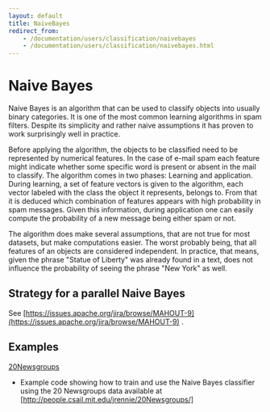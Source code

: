 ```yaml
---
layout: default
title: NaiveBayes
redirect_from:
    - /documentation/users/classification/naivebayes
    - /documentation/users/classification/naivebayes.html
---
```


<a name="NaiveBayes-NaiveBayes"></a>
# Naive Bayes

Naive Bayes is an algorithm that can be used to classify objects into
usually binary categories. It is one of the most common learning algorithms
in spam filters. Despite its simplicity and rather naive assumptions it has
proven to work surprisingly well in practice.

Before applying the algorithm, the objects to be classified need to be
represented by numerical features. In the case of e-mail spam each feature
might indicate whether some specific word is present or absent in the mail
to classify. The algorithm comes in two phases: Learning and application.
During learning, a set of feature vectors is given to the algorithm, each
vector labeled with the class the object it represents, belongs to. From
that it is deduced which combination of features appears with high
probability in spam messages. Given this information, during application
one can easily compute the probability of a new message being either spam
or not.

The algorithm does make several assumptions, that are not true for most
datasets, but make computations easier. The worst probably being, that all
features of an objects are considered independent. In practice, that means,
given the phrase "Statue of Liberty" was already found in a text, does not
influence the probability of seeing the phrase "New York" as well.

<a name="NaiveBayes-StrategyforaparallelNaiveBayes"></a>
## Strategy for a parallel Naive Bayes

See [https://issues.apache.org/jira/browse/MAHOUT-9](https://issues.apache.org/jira/browse/MAHOUT-9)
.


<a name="NaiveBayes-Examples"></a>
## Examples

[20Newsgroups](20newsgroups.html)
 - Example code showing how to train and use the Naive Bayes classifier
using the 20 Newsgroups data available at [http://people.csail.mit.edu/jrennie/20Newsgroups/]

